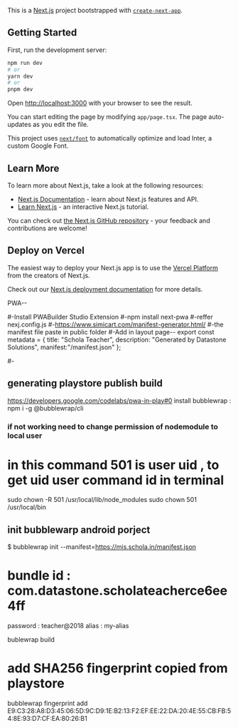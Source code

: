 This is a [Next.js](https://nextjs.org/) project bootstrapped with [`create-next-app`](https://github.com/vercel/next.js/tree/canary/packages/create-next-app).

## Getting Started

First, run the development server:

```bash
npm run dev
# or
yarn dev
# or
pnpm dev
```

Open [http://localhost:3000](http://localhost:3000) with your browser to see the result.

You can start editing the page by modifying `app/page.tsx`. The page auto-updates as you edit the file.

This project uses [`next/font`](https://nextjs.org/docs/basic-features/font-optimization) to automatically optimize and load Inter, a custom Google Font.

## Learn More

To learn more about Next.js, take a look at the following resources:

- [Next.js Documentation](https://nextjs.org/docs) - learn about Next.js features and API.
- [Learn Next.js](https://nextjs.org/learn) - an interactive Next.js tutorial.

You can check out [the Next.js GitHub repository](https://github.com/vercel/next.js/) - your feedback and contributions are welcome!

## Deploy on Vercel

The easiest way to deploy your Next.js app is to use the [Vercel Platform](https://vercel.com/new?utm_medium=default-template&filter=next.js&utm_source=create-next-app&utm_campaign=create-next-app-readme) from the creators of Next.js.

Check out our [Next.js deployment documentation](https://nextjs.org/docs/deployment) for more details.

PWA--

#-Install PWABuilder Studio Extension
#-npm install next-pwa
#-reffer nexj.config.js
#-https://www.simicart.com/manifest-generator.html/
#-the manifest file paste in public folder
#-Add in layout page--
export const metadata = {
title: "Schola Teacher",
description: "Generated by Datastone Solutions",
manifest:"/manifest.json"
};

#-

## generating playstore publish build

https://developers.google.com/codelabs/pwa-in-play#0
install bubblewrap : npm i -g @bubblewrap/cli

### if not working need to change permission of nodemodule to local user

# in this command 501 is user uid , to get uid user command id in terminal

sudo chown -R 501 /usr/local/lib/node_modules
sudo chown 501 /usr/local/bin

## init bubblewarp android porject

$ bubblewrap init --manifest=https://mis.schola.in/manifest.json

# bundle id : com.datastone.scholateacherce6ee4ff

password : teacher@2018
alias : my-alias

bublewrap build

# add SHA256 fingerprint copied from playstore

bubblewrap fingerprint add E9:C3:28:A8:D3:45:06:5D:9C:D9:1E:B2:13:F2:EF:EE:22:DA:20:4E:55:CB:FB:54:8E:93:D7:CF:EA:80:26:B1

